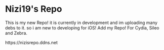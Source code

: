 # Nizi19's Repo
This is my new Repo!
it is currently in development and im uploading many debs to it.
so i am new to developing for iOS!
Add my Repo! For Cydia, Sileo and Zebra.
<div class="container">                                                                                                     https://nizisrepo.ddns.net
